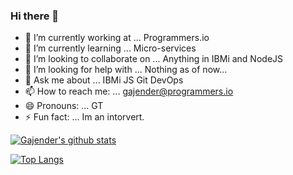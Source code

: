 ### Hi there 👋

- 🔭 I’m currently working at ... Programmers.io
- 🌱 I’m currently learning ... Micro-services
- 👯 I’m looking to collaborate on ... Anything in IBMi and NodeJS
- 🤔 I’m looking for help with ... Nothing as of now... 
- 💬 Ask me about ... IBMi JS Git DevOps
- 📫 How to reach me: ... gajender@programmers.io 
- 😄 Pronouns: ... GT
- ⚡ Fun fact: ... Im an intorvert.

<div data-iframe-width="150" data-iframe-height="270" data-share-badge-id="3f467ea7-f636-4f36-8bd6-4d867f0bc7b4" data-share-badge-host="https://www.youracclaim.com"></div><script type="text/javascript" async src="//cdn.youracclaim.com/assets/utilities/embed.js"></script>

[![Gajender's github stats](https://github-readme-stats.vercel.app/api?username=GajenderTyagi&show_icons=true)](https://github.com/anuraghazra/github-readme-stats)

[![Top Langs](https://github-readme-stats.vercel.app/api/top-langs/?username=GajenderTyagi&layout=compact)](https://github.com/anuraghazra/github-readme-stats)
